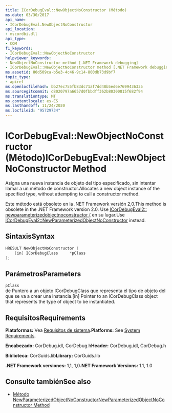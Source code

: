 ```yaml
---
title: ICorDebugEval::NewObjectNoConstructor (Método)
ms.date: 03/30/2017
api_name:
- ICorDebugEval.NewObjectNoConstructor
api_location:
- mscordbi.dll
api_type:
- COM
f1_keywords:
- ICorDebugEval::NewObjectNoConstructor
helpviewer_keywords:
- NewObjectNoConstructor method [.NET Framework debugging]
- ICorDebugEval::NewObjectNoConstructor method [.NET Framework debugging]
ms.assetid: 80d509ca-b5e3-4c46-9c14-800db73d9bf7
topic_type:
- apiref
ms.openlocfilehash: bb27ec755fb83dc71af7dd48b5ed6e7699436335
ms.sourcegitcommit: d8020797a6657d0fbbdff362b80300815f682f94
ms.translationtype: MT
ms.contentlocale: es-ES
ms.lasthandoff: 11/24/2020
ms.locfileid: "95729734"
---
```

# <a name="icordebugevalnewobjectnoconstructor-method"></a><span data-ttu-id="7f913-102">ICorDebugEval::NewObjectNoConstructor (Método)</span><span class="sxs-lookup"><span data-stu-id="7f913-102">ICorDebugEval::NewObjectNoConstructor Method</span></span>

<span data-ttu-id="7f913-103">Asigna una nueva instancia de objeto del tipo especificado, sin intentar llamar a un método de constructor.</span><span class="sxs-lookup"><span data-stu-id="7f913-103">Allocates a new object instance of the specified type, without attempting to call a constructor method.</span></span>  
  
 <span data-ttu-id="7f913-104">Este método está obsoleto en la .NET Framework versión 2,0.</span><span class="sxs-lookup"><span data-stu-id="7f913-104">This method is obsolete in the .NET Framework version 2.0.</span></span> <span data-ttu-id="7f913-105">Use [ICorDebugEval2:: newparameterizedobjectnoconstructor (](icordebugeval2-newparameterizedobjectnoconstructor-method.md) en su lugar.</span><span class="sxs-lookup"><span data-stu-id="7f913-105">Use [ICorDebugEval2::NewParameterizedObjectNoConstructor](icordebugeval2-newparameterizedobjectnoconstructor-method.md) instead.</span></span>  
  
## <a name="syntax"></a><span data-ttu-id="7f913-106">Sintaxis</span><span class="sxs-lookup"><span data-stu-id="7f913-106">Syntax</span></span>  
  
```cpp  
HRESULT NewObjectNoConstructor (  
    [in] ICorDebugClass     *pClass  
);  
```  
  
## <a name="parameters"></a><span data-ttu-id="7f913-107">Parámetros</span><span class="sxs-lookup"><span data-stu-id="7f913-107">Parameters</span></span>  

 `pClass`  
 <span data-ttu-id="7f913-108">de Puntero a un objeto ICorDebugClass que representa el tipo de objeto del que se va a crear una instancia.</span><span class="sxs-lookup"><span data-stu-id="7f913-108">[in] Pointer to an ICorDebugClass object that represents the type of object to be instantiated.</span></span>  
  
## <a name="requirements"></a><span data-ttu-id="7f913-109">Requisitos</span><span class="sxs-lookup"><span data-stu-id="7f913-109">Requirements</span></span>  

 <span data-ttu-id="7f913-110">**Plataformas:** Vea [Requisitos de sistema](../../get-started/system-requirements.md).</span><span class="sxs-lookup"><span data-stu-id="7f913-110">**Platforms:** See [System Requirements](../../get-started/system-requirements.md).</span></span>  
  
 <span data-ttu-id="7f913-111">**Encabezado:** CorDebug.idl, CorDebug.h</span><span class="sxs-lookup"><span data-stu-id="7f913-111">**Header:** CorDebug.idl, CorDebug.h</span></span>  
  
 <span data-ttu-id="7f913-112">**Biblioteca:** CorGuids.lib</span><span class="sxs-lookup"><span data-stu-id="7f913-112">**Library:** CorGuids.lib</span></span>  
  
 <span data-ttu-id="7f913-113">**.NET Framework versiones:** 1,1, 1,0</span><span class="sxs-lookup"><span data-stu-id="7f913-113">**.NET Framework Versions:** 1.1, 1.0</span></span>  
  
## <a name="see-also"></a><span data-ttu-id="7f913-114">Consulte también</span><span class="sxs-lookup"><span data-stu-id="7f913-114">See also</span></span>

- [<span data-ttu-id="7f913-115">Método NewParameterizedObjectNoConstructor</span><span class="sxs-lookup"><span data-stu-id="7f913-115">NewParameterizedObjectNoConstructor Method</span></span>](icordebugeval2-newparameterizedobjectnoconstructor-method.md)
